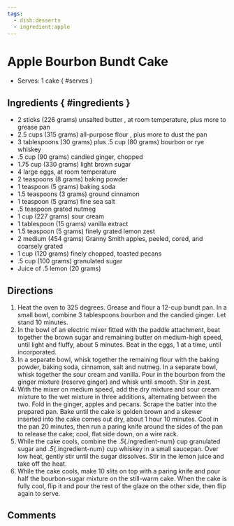 ```yaml
---
tags:
  - dish:desserts
  - ingredient:apple
---
```

# Apple Bourbon Bundt Cake

- Serves: 1 cake
{ #serves }

## Ingredients { #ingredients }

- 2 sticks (226 grams) unsalted butter , at room temperature, plus more to grease pan
- 2.5 cups (315 grams) all-purpose flour , plus more to dust the pan
- 3 tablespoons (30 grams) plus .5 cup (80 grams) bourbon or rye whiskey
- .5 cup (90 grams) candied ginger, chopped
- 1.75 cup (330 grams) light brown sugar
- 4 large eggs, at room temperature
- 2 teaspoons (8 grams) baking powder
- 1 teaspoon (5 grams) baking soda
- 1.5 teaspoons (3 grams) ground cinnamon
- 1 teaspoon (5 grams) fine sea salt
- .5 teaspoon grated nutmeg
- 1 cup (227 grams) sour cream
- 1 tablespoon (15 grams) vanilla extract
- 1.5 teaspoon (5 grams) finely grated lemon zest
- 2 medium (454 grams) Granny Smith apples, peeled, cored, and coarsely grated
- 1 cup (120 grams) finely chopped, toasted pecans
- .5 cup (100 grams) granulated sugar
- Juice of .5 lemon (20 grams)

## Directions 

1. Heat the oven to 325 degrees. Grease and flour a 12-cup bundt pan. In a small bowl, combine 3 tablespoons bourbon and the candied ginger. Let stand 10 minutes.
2. In the bowl of an electric mixer fitted with the paddle attachment, beat together the brown sugar and remaining butter on medium-high speed, until light and fluffy, about 5 minutes. Beat in the eggs, 1 at a time, until incorporated.
3. In a separate bowl, whisk together the remaining flour with the baking powder, baking soda, cinnamon, salt and nutmeg. In a separate bowl, whisk together the sour cream and vanilla. Pour in the bourbon from the ginger mixture (reserve ginger) and whisk until smooth. Stir in zest.
4. With the mixer on medium speed, add the dry mixture and sour cream mixture to the wet mixture in three additions, alternating between the two. Fold in the ginger, apples and pecans. Scrape the batter into the prepared pan. Bake until the cake is golden brown and a skewer inserted into the cake comes out dry, about 1 hour 10 minutes. Cool in the pan 20 minutes, then run a paring knife around the sides of the pan to release the cake; cool, flat side down, on a wire rack.
5. While the cake cools, combine the *.5*{.ingredient-num} cup granulated sugar and *.5*{.ingredient-num} cup whiskey in a small saucepan. Over low heat, gently stir until the sugar dissolves. Stir in the lemon juice and take off the heat.
6. While the cake cools, make 10 slits on top with a paring knife and pour half the bourbon-sugar mixture on the still-warm cake. When the cake is fully cool, flip it and pour the rest of the glaze on the other side, then flip again to serve.

## Comments

